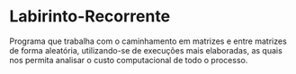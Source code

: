 # Labirinto-Recorrente
Programa que trabalha com o caminhamento em matrizes e entre matrizes de forma aleatória, utilizando-se de execuções mais elaboradas, as quais nos permita analisar o custo computacional de todo o processo.
